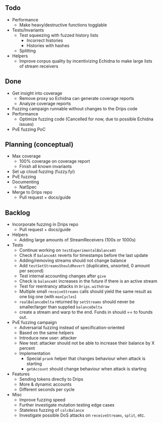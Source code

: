 ## Todo
- Performance
  - Make heavy/destructive functions togglable
- Tests/Invariants
  - Test squeezing with fuzzed history lists
    - Incorrect histories
    - Histories with hashes
  - Splitting
- Helpers
  - Improve corpus quality by incentivizing Echidna to make large lists of stream receivers

## Done
- Get insight into coverage
  - Remove proxy so Echidna can generate coverage reports
  - Analyze coverage reports
- Fuzzing campaign runnable without changes to the Drips code
- Performance
  - Optimize fuzzing code (Cancelled for now, due to possible Echidna issues)
- PvE fuzzing PoC

## Planning (conceptual)
- Max coverage
  - 100% coverage on coverage report
  - Finish all known invariants
- Set up cloud fuzzing (fuzzy.fyi)
- PvE fuzzing
- Documenting
  - NatSpec
- Merge to Drips repo
  - Pull request + docs/guide

## Backlog
- Incorporate fuzzing in Drips repo
	- Pull request + docs/guide
- Helpers
	- Adding large amounts of StreamReceivers (100s or 1000s)
- Tests
	- Continue working on `testExperimentalBalanceAt`
	- Check if `balanceAt` reverts for timestamps before the last update
	- Adding/removing streams should not change balance
	- Add `testSetStreamsShouldRevert` (duplicates, unsorted, 0 amount per second)
	- Test internal accounting changes after `give`
	- Check is `balanceAt` increases in the future if there is an active stream
	- Test for reentrancy attacks in `Drips.withdraw`
	- Multiple small `receiveStreams` calls should yield the same result as one big one (with `maxCycles`)
	- `realBalanceDelta` returned by `setStreams` should never be smaller/larger than supplied `balanceDelta`
	 - create a stream and warp to the end. Funds in should == to founds out.
- PvE fuzzing campaign
	- Adversarial fuzzing instead of specification-oriented
	- Based on the same helpers
	- Introduce new user: attacker
	- New test: attacker should not be able to increase their balance by X percent
	- Implementation
		- Special `prank` helper that changes behaviour when attack is starting
		- `getAccount` should change behaviour when attack is starting
- Features
	- Sending tokens directly to Drips
	- More & dynamic accounts
	- Different seconds per cycle
- Misc
	- Improve fuzzing speed
	- Further investigate mutation testing edge cases
	- Stateless fuzzing of `calcBalance`
	- Investigate possible DoS attacks on `receiveStreams`,  `split`, etc.
